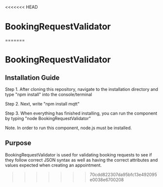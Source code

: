 <<<<<<< HEAD
# BookingRequestValidator
=======
# BookingRequestValidator

## Installation Guide
Step 1. After cloning this repository, navigate to the installation directory and type "npm install" into the console/terminal

Step 2. Next, write "npm install mqtt"

Step 3. When everything has finished installing, you can run the component by typing "node BookingRequestValidator"

Note. In order to run this component, node.js must be installed.

## Purpose
BookingRequestValidator is used for validating booking requests to see if they follow correct JSON syntax as well as having the correct attributes and values expected when creating an appointment.
>>>>>>> 70cdd822307da95bfc13e492095e0038e6700208
